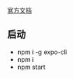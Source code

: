 
[官方文档](https://reactnative.dev/docs/environment-setup)

## 启动
* npm i -g expo-cli
* npm i
* npm start